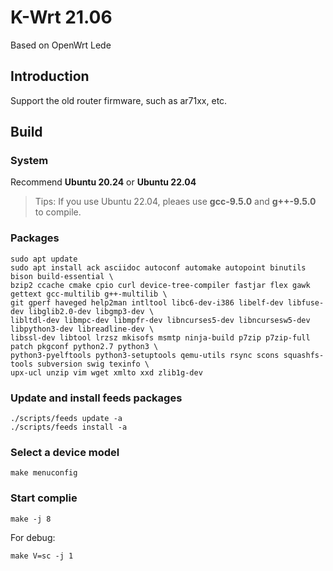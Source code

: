 K-Wrt 21.06
============

Based on OpenWrt Lede

## Introduction

Support the old router firmware, such as ar71xx, etc.

## Build

### System

Recommend **Ubuntu 20.24** or **Ubuntu 22.04**

> Tips: If you use Ubuntu 22.04, pleaes use **gcc-9.5.0** and **g++-9.5.0** to compile.

### Packages

```
sudo apt update
sudo apt install ack asciidoc autoconf automake autopoint binutils bison build-essential \
bzip2 ccache cmake cpio curl device-tree-compiler fastjar flex gawk gettext gcc-multilib g++-multilib \
git gperf haveged help2man intltool libc6-dev-i386 libelf-dev libfuse-dev libglib2.0-dev libgmp3-dev \
libltdl-dev libmpc-dev libmpfr-dev libncurses5-dev libncursesw5-dev libpython3-dev libreadline-dev \
libssl-dev libtool lrzsz mkisofs msmtp ninja-build p7zip p7zip-full patch pkgconf python2.7 python3 \
python3-pyelftools python3-setuptools qemu-utils rsync scons squashfs-tools subversion swig texinfo \
upx-ucl unzip vim wget xmlto xxd zlib1g-dev
```

### Update and install feeds packages

```
./scripts/feeds update -a
./scripts/feeds install -a
```

### Select a device model

```
make menuconfig
```

### Start complie

```
make -j 8
```

For debug:

```
make V=sc -j 1
```

